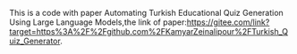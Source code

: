 This is a code with paper Automating Turkish Educational Quiz Generation Using Large Language Models,the link of paper:https://gitee.com/link?target=https%3A%2F%2Fgithub.com%2FKamyarZeinalipour%2FTurkish_Quiz_Generator.

